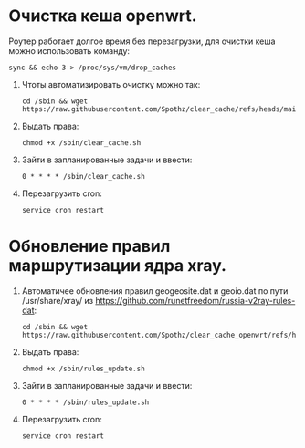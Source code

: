 # Очистка кеша openwrt.

Роутер работает долгое время без перезагрузки, для очистки кеша можно использовать команду:

	sync && echo 3 > /proc/sys/vm/drop_caches

1. Чтоты автоматизировать очистку можно так:

	   cd /sbin && wget https://raw.githubusercontent.com/Spothz/clear_cache/refs/heads/main/clear_cache.sh

2. Выдать права:

	   chmod +x /sbin/clear_cache.sh

3. Зайти в запланированные задачи и ввести:

	   0 * * * * /sbin/clear_cache.sh

4. Перезагрузить cron:

       service cron restart

# Обновление правил маршрутизации ядра xray.

1. Автоматичее обновления правил geogeosite.dat и geoio.dat по пути /usr/share/xray/
из https://github.com/runetfreedom/russia-v2ray-rules-dat:

       cd /sbin && wget https://raw.githubusercontent.com/Spothz/clear_cache_openwrt/refs/heads/main/rules_update.sh

2. Выдать права:

	   chmod +x /sbin/rules_update.sh

3. Зайти в запланированные задачи и ввести:

	   0 * * * * /sbin/rules_update.sh

4. Перезагрузить cron:

       service cron restart
